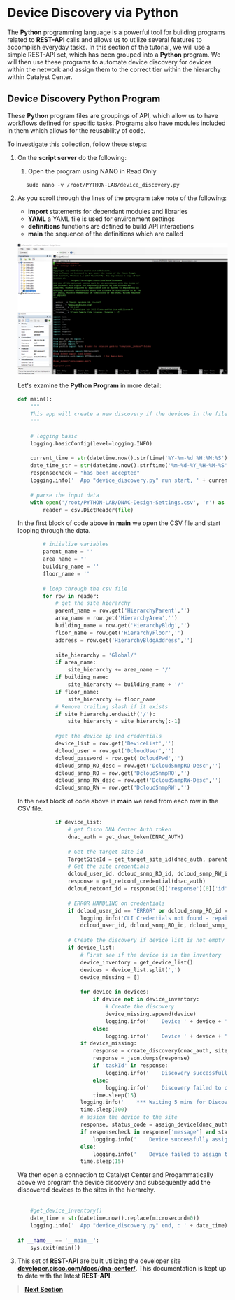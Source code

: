 # Device Discovery via Python

The **Python** programming language is a powerful tool for building programs related to **REST-API** calls and allows us to utilize several features to accomplish everyday tasks. In this section of the tutorial, we will use a simple REST-API set, which has been grouped into a **Python** program. We will then use these programs to automate device discovery for devices within the network and assign them to the correct tier within the hierarchy within Catalyst Center.

## Device Discovery Python Program

These **Python** program files are groupings of API, which allow us to have workflows defined for specific tasks. Programs also have modules included in them which allows for the reusability of code. 

To investigate this collection, follow these steps:

1. On the **script server** do the following:

   1. Open the program using NANO in Read Only

```SHELL
      sudo nano -v /root/PYTHON-LAB/device_discovery.py
```

   2. As you scroll through the lines of the program take note of the following:

      - **import** statements for dependant modules and libraries
      - **YAML** a YAML file is used for environment settings
      - **definitions** functions are defined to build API interactions 
      - **main** the sequence of the definitions which are called

      ![json](../assets/discovery-python.png?raw=true "Import JSON")
   
      Let's examine the **Python Program** in more detail:

      ```py
      def main():
          """
          This app will create a new discovery if the devices in the file do not exist in the inventory
          """
      
          # logging basic
          logging.basicConfig(level=logging.INFO)
      
          current_time = str(datetime.now().strftime('%Y-%m-%d %H:%M:%S'))
          date_time_str = str(datetime.now().strftime('%m-%d-%Y_%H-%M-%S'))
          responsecheck = "has been accepted"
          logging.info('  App "device_discovery.py" run start, ' + current_time)
      
          # parse the input data
          with open('/root/PYTHON-LAB/DNAC-Design-Settings.csv', 'r') as file:
              reader = csv.DictReader(file)
      ```

      In the first block of code above in **main** we open the CSV file and start looping through the data.

      ```py
              # iniialize variables
              parent_name = ''
              area_name = ''
              building_name = ''  
              floor_name = ''
      
              # loop through the csv file
              for row in reader:
                  # get the site hierarchy
                  parent_name = row.get('HierarchyParent','')
                  area_name = row.get('HierarchyArea','')
                  building_name = row.get('HierarchyBldg','')
                  floor_name = row.get('HierarchyFloor','')
                  address = row.get('HierarchyBldgAddress','')
      
                  site_hierarchy = 'Global/'
                  if area_name:
                      site_hierarchy += area_name + '/'
                  if building_name:
                      site_hierarchy += building_name + '/'
                  if floor_name:
                      site_hierarchy += floor_name
                  # Remove trailing slash if it exists
                  if site_hierarchy.endswith('/'):
                      site_hierarchy = site_hierarchy[:-1]
                  
                  #get the device ip and credentials
                  device_list = row.get('DeviceList','')
                  dcloud_user = row.get('DcloudUser','')
                  dcloud_password = row.get('DcloudPwd','')
                  dcloud_snmp_RO_desc = row.get('DcloudSnmpRO-Desc','')
                  dcloud_snmp_RO = row.get('DcloudSnmpRO','')
                  dcloud_snmp_RW_desc = row.get('DcloudSnmpRW-Desc','')
                  dcloud_snmp_RW = row.get('DcloudSnmpRW','')
      ```

      In the next block of code above in **main** we read from each row in the CSV file.

      ```py                 
                  if device_list:
                      # get Cisco DNA Center Auth token
                      dnac_auth = get_dnac_token(DNAC_AUTH)
          
                      # Get the target site id 
                      TargetSiteId = get_target_site_id(dnac_auth, parent_name, area_name, building_name, floor_name)
                      # Get the site credentials
                      dcloud_user_id, dcloud_snmp_RO_id, dcloud_snmp_RW_id = get_site_credentials(dnac_auth, dcloud_user,       dcloud_snmp_RO_desc, dcloud_snmp_RW_desc)
                      response = get_netconf_credential(dnac_auth)
                      dcloud_netconf_id = response[0]['response'][0]['id']
          
                      # ERROR HANDLING on credentials
                      if dcloud_user_id == "ERROR" or dcloud_snmp_RO_id == "ERROR" or dcloud_snmp_RW_id == "ERROR":
                          logging.info('CLI Credentials not found - repairing')
                          dcloud_user_id, dcloud_snmp_RO_id, dcloud_snmp_RW_id = create_site_credentials(dnac_auth,       TargetSiteId, dcloud_user, dcloud_password, dcloud_snmp_RO_desc, dcloud_snmp_RO, dcloud_snmp_RW_desc,       dcloud_snmp_RW)
                              
                      # Create the discovery if device_list is not empty and the device is not in the inventory
                      if device_list:
                          # First see if the device is in the inventory
                          device_inventory = get_device_list()
                          devices = device_list.split(',')
                          device_missing = []
      
                          for device in devices:
                              if device not in device_inventory:
                                  # Create the discovery
                                  device_missing.append(device)
                                  logging.info('    Device ' + device + ' needs to be added to inventory')
                              else:
                                  logging.info('    Device ' + device + ' already exists in inventory')
                          if device_missing:
                              response = create_discovery(dnac_auth, site_hierarchy, device_missing, dcloud_user_id,       dcloud_snmp_RO_id, dcloud_snmp_RW_id, dcloud_netconf_id)
                              response = json.dumps(response)
                              if 'taskId' in response:
                                  logging.info('    Discovery successfully created for ' + str(device_missing))
                              else:
                                  logging.info('    Discovery failed to create for ' + str(device_missing))
                              time.sleep(15)
                          logging.info('    *** Waiting 5 mins for Discovery to finish ***')
                          time.sleep(300)
                          # assign the device to the site
                          response, status_code = assign_device(dnac_auth, TargetSiteId, device_list) 
                          if responsecheck in response['message'] and status_code == 202:
                              logging.info('    Device successfully assigned to ' + site_hierarchy)
                          else:
                              logging.info('    Device failed to assign to ' + site_hierarchy)
                          time.sleep(15)
      ```

      We then open a connection to Catalyst Center and Progammatically above we program the device discovery and subsequently add the discovered devices to the sites in the hierarchy.

      ```py           

          #get_device_inventory()
          date_time = str(datetime.now().replace(microsecond=0))
          logging.info('  App "device_discovery.py" end, : ' + date_time)
      
      if __name__ == '__main__':
          sys.exit(main())
      ```

   3. This set of **REST-API** are built utilizing the developer site [**developer.cisco.com/docs/dna-center/**](https://developer.cisco.com/docs/dna-center/). This documentation is kept up to date with the latest **REST-API**.

> [**Next Section**](./03-deploy.md)